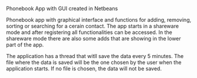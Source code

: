 Phonebook App with GUI created in Netbeans

Phonebook app with graphical interface and functions for adding, removing, sorting or searching for a cerain contact.
The app starts in a shareware mode and after registering all functionalities can be accessed.
In the shareware mode there are also some adds that are showing in the lower part of the app.



The application has a thread that witll save the data every 5 minutes. The file where the data is saved will be the one chosen by the user when the application starts. If no file is chosen, the data will not be saved.


